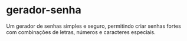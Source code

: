 # gerador-senha
Um gerador de senhas simples e seguro, permitindo criar senhas fortes com combinações de letras, números e caracteres especiais.
